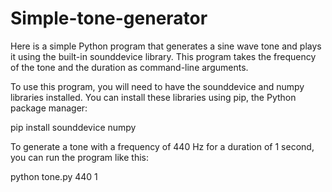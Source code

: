 # Simple-tone-generator
  Here is a simple Python program that generates a sine wave tone and plays it using the built-in sounddevice library. This program takes the frequency of the tone and the duration as command-line arguments.
  
  To use this program, you will need to have the sounddevice and numpy libraries installed. You can install these libraries using pip, the Python package manager:

 pip install sounddevice numpy

   To generate a tone with a frequency of 440 Hz for a duration of 1 second, you can run the program like this:

 python tone.py 440 1
